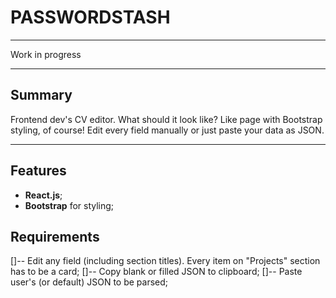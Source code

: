 # PASSWORDSTASH

---

Work in progress

---

## Summary

Frontend dev's CV editor. What should it look like? Like page with Bootstrap styling, of course! Edit every field manually or just paste your data as JSON.

---

## Features

- **React.js**;
- **Bootstrap** for styling;

## Requirements

[]-- Edit any field (including section titles). Every item on "Projects"
section has to be a card;
[]-- Copy blank or filled JSON to clipboard;
[]-- Paste user's (or default) JSON to be parsed;

